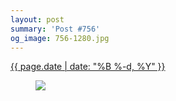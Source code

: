 ```yaml
---
layout: post
summary: 'Post #756'
og_image: 756-1280.jpg
---
```


<p>
 <time>
  <a href="/756">
   {{ page.date | date: "%B %-d, %Y" }}
  </a>
 </time>
 <a href="/756">
  <figure data-taken="5/15/2018">
   <img sizes="(min-width: 700px) 50vw, calc(100vw - 2rem)" src="{{ site.assets_url }}/756-640.jpg" srcset="{{ site.assets_url }}/756-320.jpg 320w, {{ site.assets_url }}/756-640.jpg 640w, {{ site.assets_url }}/756-960.jpg 960w, {{ site.assets_url }}/756-1280.jpg 1280w"/>
  </figure>
 </a>
</p>
